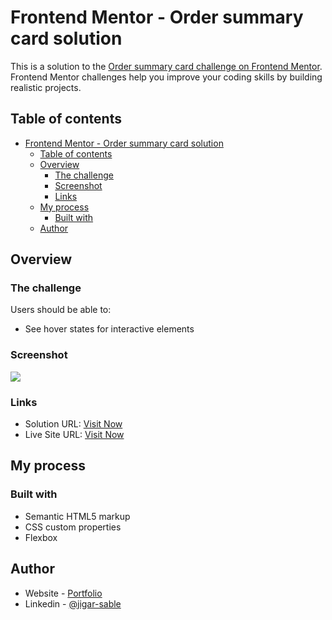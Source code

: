 # Frontend Mentor - Order summary card solution

This is a solution to the [Order summary card challenge on Frontend Mentor](https://www.frontendmentor.io/challenges/order-summary-component-QlPmajDUj). Frontend Mentor challenges help you improve your coding skills by building realistic projects. 

## Table of contents

- [Frontend Mentor - Order summary card solution](#frontend-mentor---order-summary-card-solution)
  - [Table of contents](#table-of-contents)
  - [Overview](#overview)
    - [The challenge](#the-challenge)
    - [Screenshot](#screenshot)
    - [Links](#links)
  - [My process](#my-process)
    - [Built with](#built-with)
  - [Author](#author)

## Overview

### The challenge

Users should be able to:

- See hover states for interactive elements

### Screenshot

![](./screenshot.jpg)



### Links

- Solution URL: [Visit Now](https://your-solution-url.com)
- Live Site URL: [Visit Now](https://your-live-site-url.com)

## My process

### Built with

- Semantic HTML5 markup
- CSS custom properties
- Flexbox

## Author

- Website - [Portfolio](http://lifecodess.cf)
- Linkedin - [@jigar-sable](https://www.linkedin.com/in/jigar-sable)
